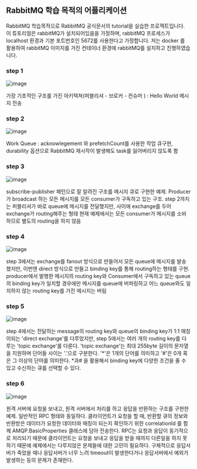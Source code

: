 ## RabbitMQ 학습 목적의 어플리케이션 ##

RabbitMQ 학습목적으로 RabbitMQ 공식문서의 tutorial을 실습한 프로젝트입니다.
이 튜토리얼은 rabbitMQ가 설치되어있음을 가정하며, rabbitMQ 프로세스가 localhost 환경과 기본 포트번호인 5672를 사용한다고 가정합니다.
저는 docker 를 활용하여 rabbitMQ 이미지를 가진 컨테이너 환경에 rabbitMQ를 설치하고 진행하였습니다.

### step 1 ###
![image](https://github.com/sungwoon129/blog-code/assets/43958570/e457192e-8e12-4c21-b28c-3c79c57e0b0d)

가장 기초적인 구조를 가진 아키텍쳐(퍼블리셔 - 브로커 - 컨슈머 ) : Hello World 메시지 전송

### step 2 ###
![image](https://github.com/sungwoon129/blog-code/assets/43958570/ab790f21-f26a-4c4f-8f32-7d5e3c8a0c8b)

Work Queue : acknowlegement 와 prefetchCount를 사용한 작업 큐구현, durability 옵션으로 RabbitMQ 재시작이 발생해도
task를 잃어버리지 않도록 함

### step 3 ###
![image](https://github.com/sungwoon129/blog-code/assets/43958570/90cf3525-ae25-41ee-a9bd-ffb596426a7e)

subscribe-publisher 패턴으로 잘 알려진 구조를 메시지 큐로 구현한 예제. Producer가 broadcast 하는 모든 메시지를 모든 consumer가 구독하고 있는 구조. 
step 2까지는 퍼블리셔가 바로 queue에 메시지를 전달했지만, 사이에 exchange를 두어 exchange가 routing해주는 형태
현재 예제에서는 모든 consumer가 메시지를 소비하므로 별도의 routing을 하지 않음

### step 4 ###
![image](https://github.com/sungwoon129/blog-code/assets/43958570/985d0cb5-4593-4e64-8655-dccb3d4147af)

step 3에서는 exchange를 fanout 방식으로 만들어서 모든 queue에 메시지를 발송했지만, 이번엔 direct 방식으로 만들고 binding key를 통해 routing하는 형태를 구현.
producer에서 발행한 메시지의 routing key와 Consumer에서 구독하고 있는 queue의 binding key가 일치할 경우에만 메시지를 queue에 버퍼링하고 어느 queue와도 일치하지 않는 
routing key를 가진 메시지는 버림

### step 5 ###
![image](https://github.com/sungwoon129/blog-code/assets/43958570/adef5f39-7e6f-4013-adfa-3b86045f7b6c)

step 4에서는 전달하는 message의 routing key와 queue의 binding key가 1:1 매칭이되는 'direct exchange'를 다루었지만,
step 5에서는 여러 개의 routing key를 다루는 'topic exchange'를 다룬다. 'topic exchange'는 최대 255byte 길이의 문자열을 지원하며 단어들 사이는 '.'으로 구분한다.
'*'은 1개의 단어를 의미하고 '#'은 0개 혹은 그 이상의 단어를 의미한다. *과# 을 활용해서 binding key에 다양한 조건을 줄 수 있고 수신하는 큐를 선택할 수 있다.


### step 6 ###
![image](https://github.com/sungwoon129/blog-code/assets/43958570/8c0856bf-2164-45ee-8595-79510ceeaf2d)

원격 서버에 요청을 보내고, 원격 서버에서 처리를 하고 응답을 반환하는 구조를 구현한 예제. 일반적인 RPC 형태와 동일하다.
클라이언트가 요청을 할 때, 반환할 큐의 정보와 반환받은 데이터가 요청한 데이터와 매칭이 되는지 확인하기 위한 correlationId 를 함께 AMQP.BasicProperties 클래스에 담아 전송한다.
RPC는 요청과 응답이 동기적으로 처리되기 때문에 클라이언트는 요청을 보내고 응답을 받을 때까지 다른일을 하지 못하기 때문에 예제에서는 다루지않은
문제들에 대한 고민이 필요하다. 구체적으로 응답서버가 죽었을 때나 응답서버가 너무 느려 timeout이 발생한다거나 응답서버에서 예외가 발생하는 등의 문제가 존재한다.
